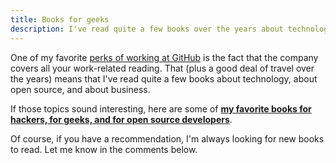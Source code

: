 ```yaml
---
title: Books for geeks
description: I've read quite a few books over the years about technology, open source, and business. Here are some of my favorite.
---
```


One of my favorite [perks of working at GitHub](https://github.com/about/jobs) is the fact that the company covers all your work-related reading. That (plus a good deal of travel over the years) means that I've read quite a few books about technology, about open source, and about business.

If those topics sound interesting, here are some of [**my favorite books for hackers, for geeks, and for open source developers**](https://ben.balter.com/books-for-geeks/).

Of course, if you have a recommendation, I'm always looking for new books to read. Let me know in the comments below.
